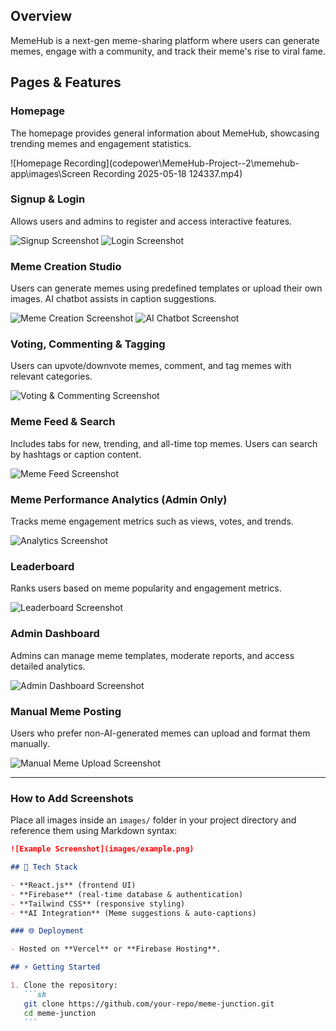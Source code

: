## Overview

MemeHub is a next-gen meme-sharing platform where users can generate memes, engage with a community, and track their meme's rise to viral fame.

## Pages & Features

### Homepage

The homepage provides general information about MemeHub, showcasing trending memes and engagement statistics.

![Homepage Recording](codepower\MemeHub-Project--2\memehub-app\images\Screen Recording 2025-05-18 124337.mp4)

### Signup & Login

Allows users and admins to register and access interactive features.

![Signup Screenshot](MemeHub-Project--2\memehub-app\images\login.png)
![Login Screenshot](MemeHub-Project--2\memehub-app\images\login.png)

### Meme Creation Studio

Users can generate memes using predefined templates or upload their own images. AI chatbot assists in caption suggestions.

![Meme Creation Screenshot](<(MemeHub-Project--2\memehub-app\images\generatePage.png)>)
![AI Chatbot Screenshot](<(MemeHub-Project--2\memehub-app\images\chatbot.png)>)

### Voting, Commenting & Tagging

Users can upvote/downvote memes, comment, and tag memes with relevant categories.

![Voting & Commenting Screenshot](images/voting_commenting.png)

### Meme Feed & Search

Includes tabs for new, trending, and all-time top memes. Users can search by hashtags or caption content.

![Meme Feed Screenshot](images/meme_feed.png)

### Meme Performance Analytics (Admin Only)

Tracks meme engagement metrics such as views, votes, and trends.

![Analytics Screenshot](images/analytics.png)

### Leaderboard

Ranks users based on meme popularity and engagement metrics.

![Leaderboard Screenshot](images/leaderboard.png)

### Admin Dashboard

Admins can manage meme templates, moderate reports, and access detailed analytics.

![Admin Dashboard Screenshot](images/admin_dashboard.png)

### Manual Meme Posting

Users who prefer non-AI-generated memes can upload and format them manually.

![Manual Meme Upload Screenshot](images/manual_meme_upload.png)

---

### How to Add Screenshots

Place all images inside an `images/` folder in your project directory and reference them using Markdown syntax:

````markdown
![Example Screenshot](images/example.png)

## 🚀 Tech Stack

- **React.js** (frontend UI)
- **Firebase** (real-time database & authentication)
- **Tailwind CSS** (responsive styling)
- **AI Integration** (Meme suggestions & auto-captions)

### 🌐 Deployment

- Hosted on **Vercel** or **Firebase Hosting**.

## ⚡ Getting Started

1. Clone the repository:
   ```sh
   git clone https://github.com/your-repo/meme-junction.git
   cd meme-junction
   ```
````
